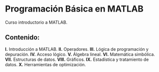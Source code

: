 # Programación Básica en MATLAB

Curso introductorio a MATLAB. 

## Contenido:

**I.** Introducción a MATLAB.
**II.** Operadores.
**III.** Lógica de programación y depuración.
**IV.** Acceso lógico.
**V.** Álgebra lineal.
**VI.** Matemática simbólica.	
**VII.** Estructuras de datos.
**VIII.** Gráficos.
**IX.** Estadística y tratamiento de datos.
**X.** Herramientas de optimización.
